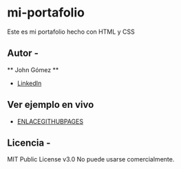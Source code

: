 # mi-portafolio
Este es mi portafolio hecho con HTML y CSS

## Autor - 
** John Gómez **

* [LinkedIn](https://www.linkedin.com/in/eagomezdaza/)

## Ver ejemplo en vivo
- [ENLACEGITHUBPAGES](ENLACEGITHUBPAGES)

## Licencia - 
MIT Public License v3.0
No puede usarse comercialmente.
